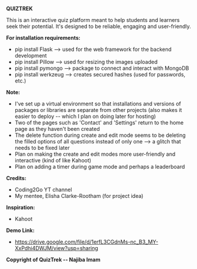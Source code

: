 **QUIZTREK**

This is an interactive quiz platform meant to help students and learners seek their potential.
It's designed to be reliable, engaging and user-friendly.

**For installation requirements:**

- pip install Flask   --> used for the web framework for the backend development
- pip install Pillow   --> used for resizing the images uploaded
- pip install pymongo  --> package to connect and interact with MongoDB
- pip install werkzeug  --> creates secured hashes (used for passwords, etc.)

**Note:** 
- I've set up a virtual environment so that installations and versions of packages or libraries are separate from other projects (also makes it easier to deploy -- which I plan on doing later for hosting)
- Two of the pages such as 'Contact' and 'Settings' return to the home page as they haven't been created
- The delete function during create and edit mode seems to be deleting the filled options of all questions instead of only one --> a glitch that needs to be fixed later
- Plan on making the create and edit modes more user-friendly and interactive (kind of like Kahoot)
- Plan on adding a timer during game mode and perhaps a leaderboard

**Credits:**
- Coding2Go YT channel
- My mentee, Elisha Clarke-Rootham (for project idea)

**Inspiration:**
- Kahoot

**Demo Link:**

- https://drive.google.com/file/d/1erfL3CGdnMs-nc_B3_MY-XxPdhi4DWJM/view?usp=sharing

**Copyright of QuizTrek -- Najiba Imam**
